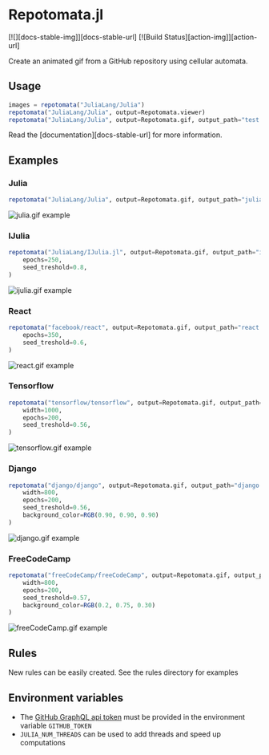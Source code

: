 # Repotomata.jl

[![][docs-stable-img]][docs-stable-url] [![Build Status][action-img]][action-url]

Create an animated gif from a GitHub repository using cellular automata.

## Usage

```julia
images = repotomata("JuliaLang/Julia")
repotomata("JuliaLang/Julia", output=Repotomata.viewer)
repotomata("JuliaLang/Julia", output=Repotomata.gif, output_path="test.gif")
```

Read the [documentation][docs-stable-url] for more information.

## Examples

### Julia

```julia
repotomata("JuliaLang/Julia", output=Repotomata.gif, output_path="julia.gif")
```

![julia.gif example](./assets/examples/julia.gif)

### IJulia

```julia
repotomata("JuliaLang/IJulia.jl", output=Repotomata.gif, output_path="ijulia.gif",
    epochs=250,
    seed_treshold=0.8,
)
```

![ijulia.gif example](./assets/examples/ijulia.gif)

### React

```julia
repotomata("facebook/react", output=Repotomata.gif, output_path="react.gif",
    epochs=350,
    seed_treshold=0.6,
)
```

![react.gif example](./assets/examples/react.gif)

### Tensorflow

```julia
repotomata("tensorflow/tensorflow", output=Repotomata.gif, output_path="tensorflow.gif",
    width=1000,
    epochs=200,
    seed_treshold=0.56,
)
```

![tensorflow.gif example](./assets/examples/tensorflow.gif)

### Django

```julia
repotomata("django/django", output=Repotomata.gif, output_path="django.gif",
    width=800,
    epochs=200,
    seed_treshold=0.56,
    background_color=RGB(0.90, 0.90, 0.90)
)
```

![django.gif example](./assets/examples/django.gif)

### FreeCodeCamp

```julia
repotomata("freeCodeCamp/freeCodeCamp", output=Repotomata.gif, output_path="freeCodeCamp.gif",
    width=800,
    epochs=200,
    seed_treshold=0.57,
    background_color=RGB(0.2, 0.75, 0.30)
)
```

![freeCodeCamp.gif example](./assets/examples/freeCodeCamp.gif)

## Rules

New rules can be easily created. See the rules directory for examples

## Environment variables

- The [GitHub GraphQL api token](https://docs.github.com/en/free-pro-team@latest/github/authenticating-to-github/creating-a-personal-access-token) must be provided in the environment variable `GITHUB_TOKEN`
- `JULIA_NUM_THREADS` can be used to add threads and speed up computations
